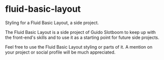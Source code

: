# fluid-basic-layout
Styling for a Fluid Basic Layout, a side project.

The Fluid Basic Layout is a side project of Guido Slotboom to keep up with the front-end's skills and to use it as a starting point for future side projects.

Feel free to use the Fluid Basic Layout styling or parts of it. A mention on your project or social profile will be much appreciated.